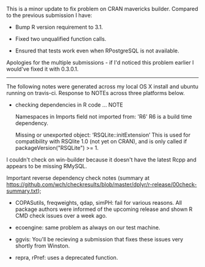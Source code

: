 This is a minor update to fix problem on CRAN mavericks builder. Compared to the previous submission I have:

* Bump R version requirement to 3.1.

* Fixed two unqualified function calls.

* Ensured that tests work even when RPostgreSQL is not available.

Apologies for the multiple submissions - if I'd noticed this problem earlier I would've fixed it with 0.3.0.1.

--------------------------------------------------------------------------------

The following notes were generated across my local OS X install and ubuntu running on travis-ci. Response to NOTEs across three platforms below.

* checking dependencies in R code ... NOTE
  
  Namespaces in Imports field not imported from: 'R6'
  R6 is a build time dependency.
  
  Missing or unexported object: ‘RSQLite::initExtension’
  This is used for compatibility with RSQlite 1.0 (not yet on CRAN), and is
  only called if packageVersion("RSQLite") >= 1.

I couldn't check on win-builder because it doesn't have the latest Rcpp and appears to be missing RMySQL.

Important reverse dependency check notes (summary at https://github.com/wch/checkresults/blob/master/dplyr/r-release/00check-summary.txt);

* COPASutils, freqweights, qdap, simPH: fail for various reasons. All package 
  authors were informed of the upcoming release and shown R CMD check issues 
  over a week ago.

* ecoengine: same problem as always on our test machine.

* ggvis: You'll be recieving a submission that fixes these issues very shortly
  from Winston.

* repra, rPref: uses a deprecated function.

